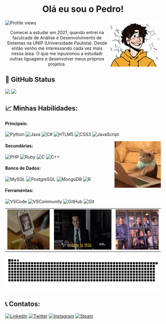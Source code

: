 <!-- Título -->
<h1 align="center"> Olá eu sou o Pedro! </h1>

<!-- Icone -->
<img align="right" height="150" alt="Pedro-Icon" src="./img/icon.png"/>

<!-- Contador de visualizações do perfil -->
<p align="left"> <img src="https://komarev.com/ghpvc/?username=PedroA07&color=yellow" alt="Profile views" /> </p>

<!-- Introdução -->
<p align="center"> Comecei a estudar em 2021, quando entrei na faculcade de Análise e Desenvolvimento de Sistemas na UNIP (Universidade Paulista). Desde então venho me interessando cada vez mais nessa área. O que me inpusionou a estudadr outras liguagens e desenvolver meus próprios projetos. </p>



<!-- GitHub Status -->
## 🤖 GitHub Status

<div>
  <a href="https://github.com/PedroA07"></a>
  <img loading="lazy" height="150em" src="https://github-readme-stats.vercel.app/api?username=PedroA07&show_icons=true&theme=dracula&include_all_commits=true&count_private=true"/>
  <img loading="lazy" height="150em" src="https://github-readme-stats.vercel.app/api/top-langs/?username=PedroA07&layout=compact&langs_count=7&theme=dracula"/> 
</div>

<!-- Minhas Skills -->
## 📈 Minhas Habilidades:

<!-- Linguagens -->
#### Principais:
![Python](https://img.shields.io/badge/Python-3776AB?style=for-the-badge&logo=python&logoColor=white)
![Java](https://img.shields.io/badge/Java-ED8B00?style=for-the-badge&logo=openjdk&logoColor=white)
![C#](https://img.shields.io/badge/C%23-239120?style=for-the-badge&logo=c-sharp&logoColor=white)
![HTLM5](https://img.shields.io/badge/HTML5-E34F26?style=for-the-badge&logo=html5&logoColor=white)
![CSS3](https://img.shields.io/badge/CSS3-1572B6?style=for-the-badge&logo=css3&logoColor=white)
![JavaScript](https://img.shields.io/badge/JavaScript-F7DF1E?style=for-the-badge&logo=javascript&logoColor=black)

<img align="right" height="150px" src="./img/cat-computer.gif">

#### Secundárias:
![PHP](https://img.shields.io/badge/PHP-777BB4?style=for-the-badge&logo=php&logoColor=white)
![Ruby](https://img.shields.io/badge/Ruby-CC342D?style=for-the-badge&logo=ruby&logoColor=white)
![C](https://img.shields.io/badge/C-00599C?style=for-the-badge&logo=c&logoColor=white) 
![C++](https://img.shields.io/badge/C%2B%2B-00599C?style=for-the-badge&logo=c%2B%2B&logoColor=white)

<!-- Banco de Dados -->
#### Banco de Dados:
![MySQL](https://img.shields.io/badge/MySQL-00000F?style=for-the-badge&logo=mysql&logoColor=white)
![PostgreSQL](https://img.shields.io/badge/PostgreSQL-316192?style=for-the-badge&logo=postgresql&logoColor=white)
![MongoDB](https://img.shields.io/badge/MongoDB-4EA94B?style=for-the-badge&logo=mongodb&logoColor=white)
![R](https://img.shields.io/badge/R-276DC3?style=for-the-badge&logo=r&logoColor=white)
<!-- Ferramentas -->
#### Ferramentas:
![VSCode](https://img.shields.io/badge/Visual_Studio_Code-0078D4?style=for-the-badge&logo=visual%20studio%20code&logoColor=white)
![VSCommunity](https://img.shields.io/badge/Visual_Studio-5C2D91?style=for-the-badge&logo=visual%20studio&logoColor=white)
![GitHub](https://img.shields.io/badge/GitHub-100000?style=for-the-badge&logo=github&logoColor=white)
![Git](https://img.shields.io/badge/GIT-E44C30?style=for-the-badge&logo=git&logoColor=white)

<div align="center">
  <table>
    <tr>
      <td>
        <img height="130" alt="Barney" src="./img/barney.gif">
      </td>
      <td>
        <img height="130" alt="Harvey Spectre" src="./img/harvey-specter-suits.gif">
      </td>
      <td>
        <img height="130" alt="Friends" src="./img/friends.gif">
      </td>
    </tr>
  </table>
</div>

<picture>
  <source media="(prefers-color-scheme: dark)" srcset="https://raw.githubusercontent.com/PedroA07/PedroA07/output/github-contribution-grid-snake-dark.svg">
  <source media="(prefers-color-scheme: light)" srcset="https://raw.githubusercontent.com/PedroA07/PedroA07/output/github-contribution-grid-snake.svg">
  <img alt="github contribution grid snake animation" src="https://raw.githubusercontent.com/PedroA07/PedroA07/output/github-contribution-grid-snake.svg">
</picture>

<!-- Contatos -->
## 📞 Contatos:

<div>
  <a href="https://www.linkedin.com/in/pedroandradepereira/" target="_blank"><img src="https://img.shields.io/badge/LinkedIn-0077B5?style=for-the-badge&logo=linkedin&logoColor=white" target="_blank" alt="LinkedIn"></a>
  <a href="https://twitter.com/home" target="_blank"><img src="https://img.shields.io/badge/Twitter-1DA1F2?style=for-the-badge&logo=twitter&logoColor=white" target="_blank" alt="Twitter"></a>
  <a href="https://www.instagram.com/pedro.drad/" target="_blank"><img src="https://img.shields.io/badge/Instagram-E4405F?style=for-the-badge&logo=instagram&logoColor=white" target="_blank" alt="Instagram"></a>
  <a href="https://steamcommunity.com/id/GamesPedr0/" target="_blank"><img src="https://img.shields.io/badge/Steam-000000?style=for-the-badge&logo=steam&logoColor=white" target="_blank" alt="Steam"></a>
</div>